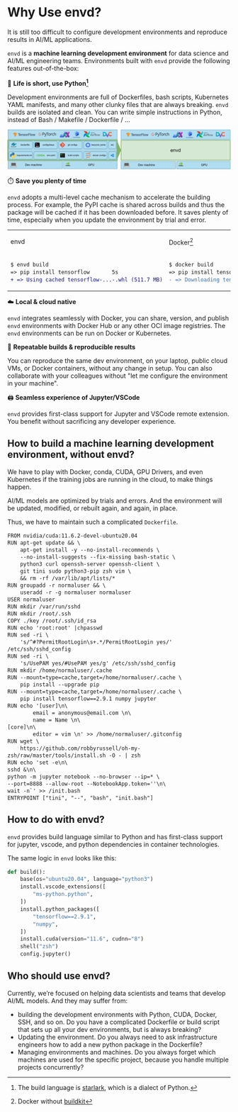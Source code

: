 # Why Use envd?

It is still too difficult to configure development environments and reproduce results in AI/ML applications.

`envd` is a **machine learning development environment** for data science and AI/ML engineering teams. Environments built with `envd` provide the following features out-of-the-box:

🐍 **Life is short, use Python[^1]**

Development environments are full of Dockerfiles, bash scripts, Kubernetes YAML manifests, and many other clunky files that are always breaking. `envd` builds are isolated and clean. You can write simple instructions in Python, instead of Bash / Makefile / Dockerfile / ...

![envd](./assets/envd.png)

[^1]: The build language is [starlark](https://docs.bazel.build/versions/main/skylark/language.html), which is a dialect of Python.

⏱️ **Save you plenty of time**

`envd` adopts a multi-level cache mechanism to accelerate the building process. For example, the PyPI cache is shared across builds and thus the package will be cached if it has been downloaded before. It saves plenty of time, especially when you update the environment by trial and error.

<table>
<tr>
<td> envd </td> <td>

Docker[^2]

</td>
</tr>
<tr>
<td>

```diff
$ envd build
=> pip install tensorflow       5s
+ => Using cached tensorflow-...-.whl (511.7 MB)
```

</td>
<td>

```diff
$ docker build
=> pip install tensorflow      278s
- => Downloading tensorflow-...-.whl (511.7 MB)
```

</td>
</tr>
</table>

[^2]: Docker without [buildkit](https://github.com/moby/buildkit)

☁️ **Local & cloud native**

`envd` integrates seamlessly with Docker, you can share, version, and publish `envd` environments with Docker Hub or any other OCI image registries. The `envd` environments can be run on Docker or Kubernetes.

🔁 **Repeatable builds & reproducible results**

You can reproduce the same dev environment, on your laptop, public cloud VMs, or Docker containers, without any change in setup. You can also collaborate with your colleagues without "let me configure the environment in your machine".

🖨️ **Seamless experience of Jupyter/VSCode** 

`envd` provides first-class support for Jupyter and VSCode remote extension. You benefit without sacrificing any developer experience.

## How to build a machine learning development environment, without envd?

We have to play with Docker, conda, CUDA, GPU Drivers, and even Kubernetes if the training jobs are running in the cloud, to make things happen.

AI/ML models are optimized by trials and errors. And the environment will be updated, modified, or rebuilt again, and again, in place. 

Thus, we have to maintain such a complicated `Dockerfile`.

```docker
FROM nvidia/cuda:11.6.2-devel-ubuntu20.04
RUN apt-get update && \
    apt-get install -y --no-install-recommends \
    --no-install-suggests --fix-missing bash-static \
    python3 curl openssh-server openssh-client \
    git tini sudo python3-pip zsh vim \
    && rm -rf /var/lib/apt/lists/*
RUN groupadd -r normaluser && \
    useradd -r -g normaluser normaluser
USER normaluser
RUN mkdir /var/run/sshd
RUN mkdir /root/.ssh
COPY ./key /root/.ssh/id_rsa
RUN echo 'root:root' |chpasswd
RUN sed -ri \
    's/^#?PermitRootLogin\s+.*/PermitRootLogin yes/' /etc/ssh/sshd_config
RUN sed -ri \
    's/UsePAM yes/#UsePAM yes/g' /etc/ssh/sshd_config
RUN mkdir /home/normaluser/.cache
RUN --mount=type=cache,target=/home/normaluser/.cache \
    pip install --upgrade pip
RUN --mount=type=cache,target=/home/normaluser/.cache \
    pip install tensorflow==2.9.1 numpy jupyter
RUN echo '[user]\n\
        email = anonymous@email.com \n\
        name = Name \n\
[core]\n\
        editor = vim \n' >> /home/normaluser/.gitconfig
RUN wget \
    https://github.com/robbyrussell/oh-my-zsh/raw/master/tools/install.sh -O - | zsh
RUN echo 'set -e\n\
sshd &\n\
python -m jupyter notebook --no-browser --ip=* \
--port=8888 --allow-root --NotebookApp.token=''\n\
wait -n`' >> /init.bash
ENTRYPOINT ["tini", "--", "bash", "init.bash"]
```

## How to do with envd?

`envd` provides build language similar to Python and has first-class support for jupyter, vscode, and python dependencies in container technologies.

The same logic in `envd` looks like this:

```python
def build():
    base(os="ubuntu20.04", language="python3")
    install.vscode_extensions([
        "ms-python.python",
    ])
    install.python_packages([
        "tensorflow==2.9.1",
        "numpy",
    ])
    install.cuda(version="11.6", cudnn="8")
    shell("zsh")
    config.jupyter()
```

## Who should use envd?

Currently, we’re focused on helping data scientists and teams that develop AI/ML models. And they may suffer from:

- building the development environments with Python, CUDA, Docker, SSH, and so on. Do you have a complicated Dockerfile or build script that sets up all your dev environments, but is always breaking?
- Updating the environment. Do you always need to ask infrastructure engineers how to add a new python package in the Dockerfile?
- Managing environments and machines. Do you always forget which machines are used for the specific project, because you handle multiple projects concurrently?
